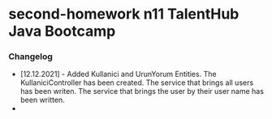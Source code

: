 # second-homework n11 TalentHub Java Bootcamp

### Changelog

* [12.12.2021] - Added Kullanici and UrunYorum Entities. The KullaniciController has been created.
The service that brings all users has been writen. The service that brings the user by their user name
has been written.
* 
